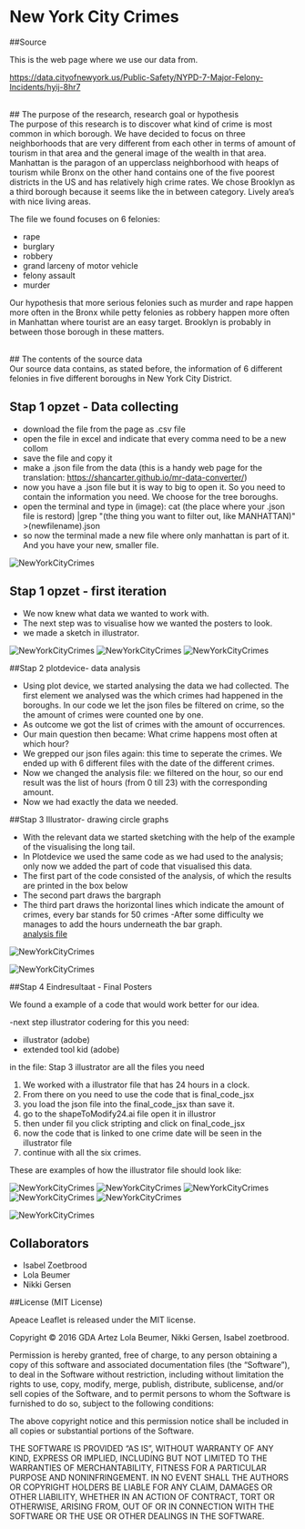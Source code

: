 # New York City Crimes

##Source
<br>

This is the web page where we use our data from. 

https://data.cityofnewyork.us/Public-Safety/NYPD-7-Major-Felony-Incidents/hyij-8hr7

<br>
## The purpose of the research, research goal or hypothesis
<br>
The purpose of this research is to discover what kind of crime is most common in which borough. We have decided to focus on three neighborhoods that are very different from each other in terms of amount of tourism in that area and the general image of the wealth in that area. Manhattan is the paragon of an upperclass neighborhood with heaps of tourism while Bronx on the other hand contains one of the five poorest districts in the US and has relatively high crime rates. We chose Brooklyn as a third borough because it seems like the in between category. Lively area’s with nice living areas. 

The file we found focuses on 6 felonies:<br> 
- rape <br>
- burglary<br>
- robbery<br>
- grand larceny of motor vehicle<br>
- felony assault<br>
- murder <br>
 
Our hypothesis that more serious felonies such as murder and rape happen more often in the Bronx while petty felonies as robbery happen more often in Manhattan where tourist are an easy target. Brooklyn is probably in between those borough in these matters. 

<br>
## The contents of the source data
<br>
Our source data contains, as stated before, the information of 6 different felonies in five different boroughs in New York City District.  



## Stap 1 opzet - Data collecting

- download the file from the page as .csv file 
- open the file in excel and indicate that every comma need to be a new collom
- save the file and copy it
- make a .json file from the data (this is a handy web page for the translation: https://shancarter.github.io/mr-data-converter/)
- now you have a .json file but it is way to big to open it. So you need to contain the information you need. We choose for the tree boroughs. 
- open the terminal and type in (image): cat (the place where your .json file is restord) |grep "(the thing you want to filter out, like MANHATTAN)" >(newfilename).json 
- so now the terminal made a new file where only manhattan is part of it. And you have your new, smaller file. 

![NewYorkCityCrimes](Stap_1_Opzet/Analyzing_data/terminal.png)


## Stap 1 opzet - first iteration

- We now knew what data we wanted to work with.
- The next step was to visualise how we wanted the posters to look. 
- we made a sketch in illustrator.

![NewYorkCityCrimes](Stap_1_Opzet/Schetsen/poster1.png)
![NewYorkCityCrimes](Stap_1_Opzet/Schetsen/poster2.png)
![NewYorkCityCrimes](Stap_1_Opzet/Schetsen/poster3.png)

##Stap 2 plotdevice- data analysis

- Using plot device, we started analysing the data we had collected.
The first element we analysed was the which crimes had happened in the boroughs. In our code we let the json files be filtered on crime, so the the amount of crimes were counted one by one.
- As outcome we got the list of crimes with the amount of occurrences. 
- Our main question then became: What crime happens most often at which hour? 
- We grepped our json files again: this time to seperate the crimes. We ended up with 6 different files with the date of the different crimes.
- Now we changed the analysis file: we filtered on the hour, so our end result was the list of hours (from 0 till 23) with the corresponding amount. 
- Now we had exactly the data we needed. 

##Stap 3 Illustrator- drawing circle graphs

- With the relevant data we started sketching with the help of the example of the visualising the long tail.
- In Plotdevice we used the same code as we had used to the analysis; only now we added the part of code that visualised this data. 
- The first part of the code consisted of the analysis, of which the results are printed in the box below
- The second part draws the bargraph 
- The third part draws the horizontal lines which indicate the amount of crimes, every bar stands for 50 crimes 
-After some difficulty we manages to add the hours underneath the bar graph. <br>
[analysis file](Stap_2_Plotdevice/manhattan/MANHATTAN-ASSAULT.pv)

![NewYorkCityCrimes](Stap_2_Plotdevice/brooklyn/brooklyn_fellonyassault.png)

![NewYorkCityCrimes](Stap_2_Plotdevice/brooklyn/brooklyn_bulglary_2.png)

 


##Stap 4 Eindresultaat - Final Posters


We found a example of a code that would work better for our idea. 

-next step illustrator codering
for this you need:
- illustrator (adobe)
- extended tool kid (adobe)

in the file: Stap 3 illustrator are all the files you need

1. We worked with a illustrator file that has 24 hours in a clock. 
2. From there on you need to use the code that is final_code_jsx
3. you load the json file into the final_code_jsx than save it.
4. go to the shapeToModify24.ai file open it in illustror
5. then under fil you click stripting and click on final_code_jsx
6. now the code that is linked to one crime date will be seen in the illustrator file
7. continue with all the six crimes.




These are examples of how the illustrator file should look like:


![NewYorkCityCrimes](Stap_3_illustrator/Bronx/circle_graphs-01.png)
![NewYorkCityCrimes](Stap_3_illustrator/Bronx/circle_graphs-02.png)
![NewYorkCityCrimes](Stap_3_illustrator/Bronx/circle_graphs-03.png)
![NewYorkCityCrimes](Stap_3_illustrator/Bronx/circle_graphs-04.png)
![NewYorkCityCrimes](Stap_3_illustrator/Bronx/circle_graphs-05.png)

![NewYorkCityCrimes](Stap_4_eindresultaat/Bronx/4_logaritmisch.png)






## Collaborators

- Isabel Zoetbrood
- Lola Beumer
- Nikki Gersen


##License (MIT License)

Apeace Leaflet is released under the MIT license.

Copyright © 2016 GDA Artez Lola Beumer, Nikki Gersen, Isabel zoetbrood.

Permission is hereby granted, free of charge, to any person obtaining a copy of this software and associated documentation files (the “Software”), to deal in the Software without restriction, including without limitation the rights to use, copy, modify, merge, publish, distribute, sublicense, and/or sell copies of the Software, and to permit persons to whom the Software is furnished to do so, subject to the following conditions:

The above copyright notice and this permission notice shall be included in all copies or substantial portions of the Software.

THE SOFTWARE IS PROVIDED “AS IS”, WITHOUT WARRANTY OF ANY KIND, EXPRESS OR IMPLIED, INCLUDING BUT NOT LIMITED TO THE WARRANTIES OF MERCHANTABILITY, FITNESS FOR A PARTICULAR PURPOSE AND NONINFRINGEMENT. IN NO EVENT SHALL THE AUTHORS OR COPYRIGHT HOLDERS BE LIABLE FOR ANY CLAIM, DAMAGES OR OTHER LIABILITY, WHETHER IN AN ACTION OF CONTRACT, TORT OR OTHERWISE, ARISING FROM, OUT OF OR IN CONNECTION WITH THE SOFTWARE OR THE USE OR OTHER DEALINGS IN THE SOFTWARE.
<br><br><br>